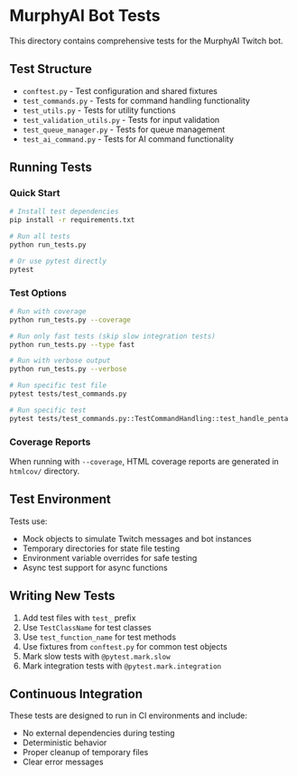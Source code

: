 # MurphyAI Bot Tests

This directory contains comprehensive tests for the MurphyAI Twitch bot.

## Test Structure

- `conftest.py` - Test configuration and shared fixtures
- `test_commands.py` - Tests for command handling functionality
- `test_utils.py` - Tests for utility functions
- `test_validation_utils.py` - Tests for input validation
- `test_queue_manager.py` - Tests for queue management
- `test_ai_command.py` - Tests for AI command functionality

## Running Tests

### Quick Start
```bash
# Install test dependencies
pip install -r requirements.txt

# Run all tests
python run_tests.py

# Or use pytest directly
pytest
```

### Test Options

```bash
# Run with coverage
python run_tests.py --coverage

# Run only fast tests (skip slow integration tests)
python run_tests.py --type fast

# Run with verbose output
python run_tests.py --verbose

# Run specific test file
pytest tests/test_commands.py

# Run specific test
pytest tests/test_commands.py::TestCommandHandling::test_handle_penta
```

### Coverage Reports

When running with `--coverage`, HTML coverage reports are generated in `htmlcov/` directory.

## Test Environment

Tests use:
- Mock objects to simulate Twitch messages and bot instances
- Temporary directories for state file testing
- Environment variable overrides for safe testing
- Async test support for async functions

## Writing New Tests

1. Add test files with `test_` prefix
2. Use `TestClassName` for test classes
3. Use `test_function_name` for test methods
4. Use fixtures from `conftest.py` for common test objects
5. Mark slow tests with `@pytest.mark.slow`
6. Mark integration tests with `@pytest.mark.integration`

## Continuous Integration

These tests are designed to run in CI environments and include:
- No external dependencies during testing
- Deterministic behavior
- Proper cleanup of temporary files
- Clear error messages
